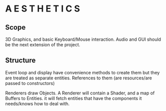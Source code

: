 # A E S T H E T I C S

## Scope

3D Graphics, and basic Keyboard/Mouse interaction. Audio and GUI should be the next extension of the project.

## Structure

Event loop and display have convenience methods to create them but they are treated as separate entities.
References to them (are resources/are passed to constructors)

Renderers draw Objects.
A Renderer will contain a Shader, and a map of Buffers to Entities. it will fetch entities that have the components it
needs/knows how to deal with.
